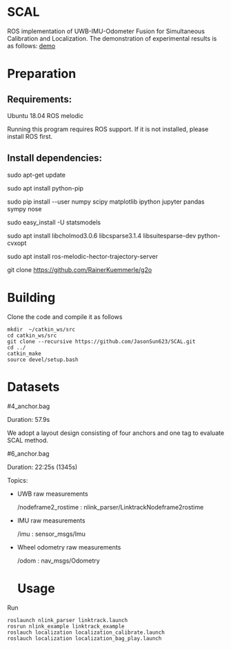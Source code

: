 # SCAL
ROS implementation of UWB-IMU-Odometer Fusion for Simultaneous Calibration and Localization.
The demonstration of experimental results is as follows:
[demo](https://github.com/JasonSun623/SCAL/blob/main/demo.gif)
# Preparation
## Requirements:
Ubuntu 18.04 ROS melodic

Running this program requires ROS support. If it is not installed, please install ROS first.
## Install dependencies:
sudo apt-get update

sudo apt install python-pip

sudo pip install --user numpy scipy matplotlib ipython jupyter pandas sympy nose

sudo easy_install -U statsmodels

sudo apt install libcholmod3.0.6 libcsparse3.1.4 libsuitesparse-dev python-cvxopt 

sudo apt install ros-melodic-hector-trajectory-server

git clone https://github.com/RainerKuemmerle/g2o

# Building

Clone the code and compile it as follows

    mkdir  ~/catkin_ws/src
    cd catkin_ws/src
    git clone --recursive https://github.com/JasonSun623/SCAL.git 
    cd ../
    catkin_make
    source devel/setup.bash

# Datasets
#4_anchor.bag

Duration:    57.9s

We adopt a layout design consisting of four anchors and one tag to evaluate SCAL method.

#6_anchor.bag

Duration:    22:25s (1345s)

Topics:      
*  UWB raw measurements
  
   /nodeframe2_rostime : nlink_parser/LinktrackNodeframe2rostime
   
* IMU raw measurements

   /imu : sensor_msgs/Imu                        
            
* Wheel odometry raw measurements

  /odom  : nav_msgs/Odometry

  # Usage
  
Run

    roslaunch nlink_parser linktrack.launch
    rosrun nlink_example linktrack_example
    roslauch localization localization_calibrate.launch
    roslauch localization localization_bag_play.launch
  
